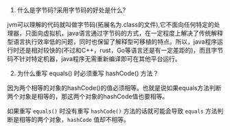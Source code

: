 1.  什么是字节码?采用字节码的好处是什么?

   jvm可以理解的代码就叫做字节码(拓展名为.class的文件),它不面向任何特定的处理器，只面向虚拟机，java语言通过字节码的方式，在一定程度上解决了传统解释型语言执行效率低的问题，同时也保留了解释型可移植的特点。所以，java程序运行时还是相对较快的(不过和C++，rust，Go等语言还是有一定差距的)，而且字节码不针对特定机器，java程序无需重新编译即可在其他平台运行。
   
2.  为什么重写 equals() 时必须重写 hashCode() 方法？

   因为两个相等的对象的hashCode()的值必须相等。也就是说如果equals方法判断两个对象是相等的，那这两个对象的hashCode值也要相等。

   如果重写 `equals()` 时没有重写 `hashCode()` 方法的话就可能会导致 `equals` 方法判断是相等的两个对象，`hashCode` 值却不相等。

   
